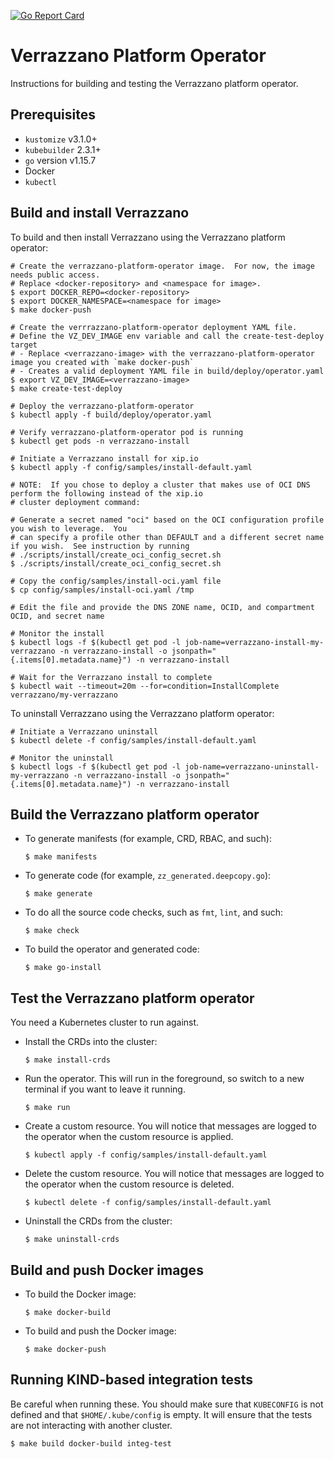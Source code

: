 [![Go Report Card](https://goreportcard.com/badge/github.com/verrazzano/verrazzano)](https://goreportcard.com/report/github.com/verrazzano/verrazzano)

# Verrazzano Platform Operator

Instructions for building and testing the Verrazzano platform operator.

## Prerequisites
* `kustomize` v3.1.0+
* `kubebuilder` 2.3.1+
* `go` version v1.15.7
* Docker
* `kubectl`

## Build and install Verrazzano

To build and then install Verrazzano using the Verrazzano platform operator:

```
# Create the verrazzano-platform-operator image.  For now, the image needs public access.
# Replace <docker-repository> and <namespace for image>.
$ export DOCKER_REPO=<docker-repository>
$ export DOCKER_NAMESPACE=<namespace for image>
$ make docker-push

# Create the verrrazzano-platform-operator deployment YAML file.
# Define the VZ_DEV_IMAGE env variable and call the create-test-deploy target
# - Replace <verrazzano-image> with the verrazzano-platform-operator image you created with `make docker-push`
# - Creates a valid deployment YAML file in build/deploy/operator.yaml
$ export VZ_DEV_IMAGE=<verrazzano-image>
$ make create-test-deploy

# Deploy the verrazzano-platform-operator
$ kubectl apply -f build/deploy/operator.yaml

# Verify verrazzano-platform-operator pod is running
$ kubectl get pods -n verrazzano-install

# Initiate a Verrazzano install for xip.io
$ kubectl apply -f config/samples/install-default.yaml

# NOTE:  If you chose to deploy a cluster that makes use of OCI DNS perform the following instead of the xip.io
# cluster deployment command:

# Generate a secret named "oci" based on the OCI configuration profile you wish to leverage.  You
# can specify a profile other than DEFAULT and a different secret name if you wish.  See instruction by running
# ./scripts/install/create_oci_config_secret.sh
$ ./scripts/install/create_oci_config_secret.sh

# Copy the config/samples/install-oci.yaml file
$ cp config/samples/install-oci.yaml /tmp

# Edit the file and provide the DNS ZONE name, OCID, and compartment OCID, and secret name

# Monitor the install
$ kubectl logs -f $(kubectl get pod -l job-name=verrazzano-install-my-verrazzano -n verrazzano-install -o jsonpath="{.items[0].metadata.name}") -n verrazzano-install

# Wait for the Verrazzano install to complete
$ kubectl wait --timeout=20m --for=condition=InstallComplete verrazzano/my-verrazzano
```

To uninstall Verrazzano using the Verrazzano platform operator:

```
# Initiate a Verrazzano uninstall
$ kubectl delete -f config/samples/install-default.yaml

# Monitor the uninstall
$ kubectl logs -f $(kubectl get pod -l job-name=verrazzano-uninstall-my-verrazzano -n verrazzano-install -o jsonpath="{.items[0].metadata.name}") -n verrazzano-install
```

## Build the Verrazzano platform operator

- To generate manifests (for example, CRD, RBAC, and such):

    ```
    $ make manifests
    ```

- To generate code (for example, `zz_generated.deepcopy.go`):

    ```
    $ make generate
    ```

- To do all the source code checks, such as `fmt`, `lint`, and such:

    ```
    $ make check
    ```

- To build the operator and generated code:

    ```
    $ make go-install
    ```

## Test the Verrazzano platform operator

You need a Kubernetes cluster to run against.

* Install the CRDs into the cluster:
    ```
    $ make install-crds
    ```

* Run the operator. This will run in the foreground, so switch to a new terminal if you want to leave it running.
    ```
    $ make run
    ```

* Create a custom resource.  You will notice that messages are logged to the operator
when the custom resource is applied.
    ```
    $ kubectl apply -f config/samples/install-default.yaml
    ```

* Delete the custom resource.  You will notice that messages are logged to the operator
when the custom resource is deleted.
    ```
    $ kubectl delete -f config/samples/install-default.yaml
    ```
* Uninstall the CRDs from the cluster:
    ```
    $ make uninstall-crds
    ```

## Build and push Docker images

* To build the Docker image:
    ```
    $ make docker-build
    ```
* To build and push the Docker image:
    ```
    $ make docker-push
    ```  

## Running KIND-based integration tests
Be careful when running these. You should make sure that `KUBECONFIG` is not defined
and that `$HOME/.kube/config` is empty. It will ensure that the tests
are not interacting with another cluster.
```
$ make build docker-build integ-test
```

